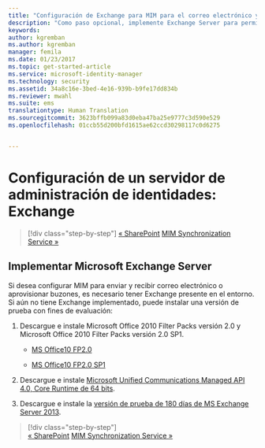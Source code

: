 ```yaml
---
title: "Configuración de Exchange para MIM para el correo electrónico y la creación de buzones | Microsoft Docs"
description: "Como paso opcional, implemente Exchange Server para permitir que MIM 2016 envíe correos y cree buzones de correo."
keywords: 
author: kgremban
ms.author: kgremban
manager: femila
ms.date: 01/23/2017
ms.topic: get-started-article
ms.service: microsoft-identity-manager
ms.technology: security
ms.assetid: 34a8c16e-3bed-4e16-939b-b9fe17dd834b
ms.reviewer: mwahl
ms.suite: ems
translationtype: Human Translation
ms.sourcegitcommit: 3623bffb099a83d0eba47ba25e9777c3d590e529
ms.openlocfilehash: 01ccb55d200bfd1615ae62ccd30298117c0d6275


---
```


# <a name="set-up-an-identity-management-server-exchange"></a>Configuración de un servidor de administración de identidades: Exchange

>[!div class="step-by-step"]
[« SharePoint](prepare-server-sharepoint.md)
[MIM Synchronization Service »](install-mim-sync.md)

## <a name="deploy-microsoft-exchange-server"></a>Implementar Microsoft Exchange Server
Si desea configurar MIM para enviar y recibir correo electrónico o aprovisionar buzones, es necesario tener Exchange presente en el entorno. Si aún no tiene Exchange implementado, puede instalar una versión de prueba con fines de evaluación:

1. Descargue e instale Microsoft Office 2010 Filter Packs versión 2.0 y Microsoft Office 2010 Filter Packs versión 2.0 SP1.

    - [MS Office10 FP2.0](http://www.microsoft.com/en-us/download/details.aspx?id=17062)

    - [MS Office10 FP2.0 SP1](http://www.microsoft.com/en-us/download/details.aspx?id=26604)

2. Descargue e instale [Microsoft Unified Communications Managed API 4.0, Core Runtime de 64 bits](http://www.microsoft.com/en-us/download/details.aspx?id=34992).

3. Descargue e instale la [versión de prueba de 180 días de MS Exchange Server 2013](http://www.microsoft.com/en-us/evalcenter/evaluate-exchange-server-2013).

>[!div class="step-by-step"]  
[« SharePoint](prepare-server-sharepoint.md)
[MIM Synchronization Service »](install-mim-sync.md)



<!--HONumber=Jan17_HO4-->


